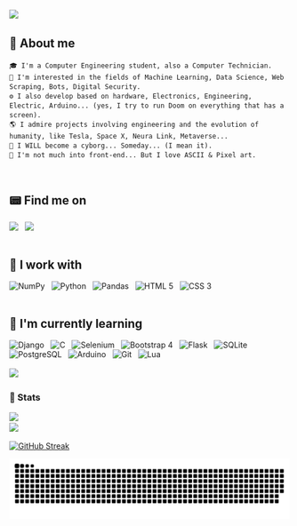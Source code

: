 
<br>
<img src="https://micaelmuniz.tech/glitch.gif"  width="500" />

## 🧐 About me
``🎓 I'm a Computer Engineering student, also a Computer Technician.`` <br>
``🤖 I'm interested in the fields of Machine Learning, Data Science, Web Scraping, Bots, Digital Security.`` <Br>
``⚙️ I also develop based on hardware, Electronics, Engineering, Electric, Arduino... (yes, I try to run Doom on everything that has a screen).`` <br>
``🌎 I admire projects involving engineering and the evolution of humanity, like Tesla, Space X, Neura Link, Metaverse...``<Br>
``🦾 I WILL become a cyborg... Someday... (I mean it).``<br>
``🎨 I'm not much into front-end... But I love ASCII & Pixel art.``<Br>

<br>

## 📟 Find me on
<div>
<a href="https://instagram.com/micaelmz" target="_blank"><img src="https://img.shields.io/badge/-Instagram-%23E4405F?style=for-the-badge&logo=instagram&logoColor=white" target="_blank"></a> &nbsp
<a href="https://br.linkedin.com/in/micaelmuniz" target="_blank"><img src="https://img.shields.io/badge/-LinkedIn-%230077B5?style=for-the-badge&logo=linkedin&logoColor=white" target="_blank"></a>   
</div>

<br>

## 🔧 I work with
<div>
<img src="https://cdn.jsdelivr.net/gh/devicons/devicon/icons/numpy/numpy-original.svg" title="NumPy" height="50"/> &nbsp
<img src="https://cdn.jsdelivr.net/gh/devicons/devicon/icons/python/python-plain.svg" title="Python" height="50"/> &nbsp
<img src="https://cdn.jsdelivr.net/gh/devicons/devicon/icons/pandas/pandas-original.svg" title="Pandas" height="50"/>  &nbsp
<img src="https://cdn.jsdelivr.net/gh/devicons/devicon/icons/html5/html5-original.svg" title="HTML 5" height="50"/>  &nbsp
<img src="https://cdn.jsdelivr.net/gh/devicons/devicon/icons/css3/css3-original.svg" title="CSS 3" height="50"/>  &nbsp    
</div>

<br>

## 🧮 I'm currently learning
<div>
<img src="https://cdn.jsdelivr.net/gh/devicons/devicon/icons/django/django-plain.svg" title="Django" height="50"/> &nbsp
<img src="https://cdn.jsdelivr.net/gh/devicons/devicon/icons/c/c-original.svg" title="C" height="50"/>  &nbsp
<img src="https://cdn.jsdelivr.net/gh/devicons/devicon/icons/selenium/selenium-original.svg" title="Selenium" height="50"/> &nbsp
<img src="https://cdn.jsdelivr.net/gh/devicons/devicon/icons/bootstrap/bootstrap-original.svg" title="Bootstrap 4" height="50"/> &nbsp
<img src="https://micaelmuniz.tech/flask.png" title="Flask" height="50"/> &nbsp
<img src="https://cdn.jsdelivr.net/gh/devicons/devicon/icons/sqlite/sqlite-original.svg" title="SQLite" height="50"/> &nbsp
<img src="https://cdn.jsdelivr.net/gh/devicons/devicon/icons/postgresql/postgresql-original.svg" title="PostgreSQL" height="50"/> &nbsp
<img src="https://cdn.jsdelivr.net/gh/devicons/devicon/icons/arduino/arduino-original-wordmark.svg" title="Arduino" height="50"/> &nbsp
<img src="https://cdn.jsdelivr.net/gh/devicons/devicon/icons/git/git-original.svg" title="Git" height="50"/> &nbsp
<img src="https://cdn.jsdelivr.net/gh/devicons/devicon/icons/lua/lua-plain-wordmark.svg" title="Lua" height="50"/>  &nbsp
</div>   

<Br>
<img src="https://c.tenor.com/H15IIZOPbMwAAAAC/hackerman-mr.gif" width="500" />

<br>

### 🏅 Stats 
<div>
<a href="https://github.com/micaelmz">
<img height="160em" src="https://github-readme-stats.vercel.app/api/top-langs/?username=micaelmz&layout=compact&langs_count=7&theme=dark"/>
<br>
<img height="192em" src="https://github-readme-stats.vercel.app/api?username=micaelmz&show_icons=true&theme=dark&include_all_commits=true&count_private=true"/>
<br>

[![GitHub Streak](http://github-readme-streak-stats.herokuapp.com?user=micaelmz&theme=dark&hide_border=true)](https://git.io/streak-stats)
</div>

![Snake animation](https://github.com/micaelmz/micaelmz/blob/output/github-contribution-grid-snake.svg)
